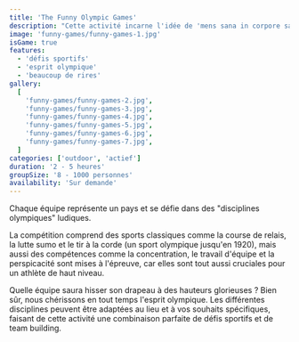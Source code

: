```yaml
---
title: 'The Funny Olympic Games'
description: "Cette activité incarne l'idée de 'mens sana in corpore sano' - un esprit sain dans un corps sain."
image: 'funny-games/funny-games-1.jpg'
isGame: true
features:
  - 'défis sportifs'
  - 'esprit olympique'
  - 'beaucoup de rires'
gallery:
  [
    'funny-games/funny-games-2.jpg',
    'funny-games/funny-games-3.jpg',
    'funny-games/funny-games-4.jpg',
    'funny-games/funny-games-5.jpg',
    'funny-games/funny-games-6.jpg',
    'funny-games/funny-games-7.jpg',
  ]
categories: ['outdoor', 'actief']
duration: '2 - 5 heures'
groupSize: '8 - 1000 personnes'
availability: 'Sur demande'
---
```


Chaque équipe représente un pays et se défie dans des "disciplines olympiques" ludiques.

La compétition comprend des sports classiques comme la course de relais, la lutte sumo et le tir à la corde (un sport olympique jusqu'en 1920), mais aussi des compétences comme la concentration, le travail d'équipe et la perspicacité sont mises à l'épreuve, car elles sont tout aussi cruciales pour un athlète de haut niveau.

Quelle équipe saura hisser son drapeau à des hauteurs glorieuses ? Bien sûr, nous chérissons en tout temps l'esprit olympique. Les différentes disciplines peuvent être adaptées au lieu et à vos souhaits spécifiques, faisant de cette activité une combinaison parfaite de défis sportifs et de team building.
